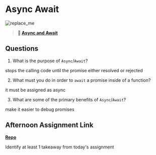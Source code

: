 # Async Await

![replace_me](https://codeworks.blob.core.windows.net/public/assets/img/illustrations/placeholder.svg)

> **📖 [Async and Await](https://codeworksacademy.com/fs-student-guide/resources/wk4/03-Async-Await)**

## Questions

1. What is the purpose of `Async`/`Await`?

stops the calling code until the promise either resolved or rejected

2. What must you do in order to  `await` a promise inside of a function?

it must be assigned as async

3. What are some of the primary benefits of `Async`/`Await`?

make it easier to debug promises

## Afternoon Assignment Link

**[Repo](https://github.com/KellyWemmer/<ASSIGNMENT_REPO>)**

Identify at least 1 takeaway from today's assignment

